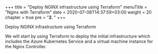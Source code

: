 +++
title = "Deploy NGINX infrastructure using Terraform"
menuTitle = "Nginx with Terraform"
date = 2020-07-08T14:37:59+03:00
weight = 20
chapter = true
pre = "<b>2. </b>"
+++

Deploy NGINX infrastructure using Terraform

We will start by using Terraform to deploy the initial infrastructure which includes the Azure Kubernetes Service and a virtual machine instance for the Nginx Controller.